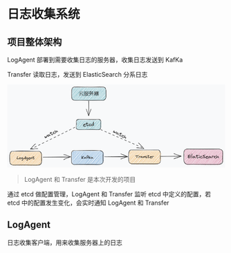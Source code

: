 # 日志收集系统

## 项目整体架构
LogAgent 部署到需要收集日志的服务器，收集日志发送到 KafKa

Transfer 读取日志，发送到 ElasticSearch 分系日志

![](asset/img/img.png)

>LogAgent 和 Transfer 是本次开发的项目

通过 etcd 做配置管理，LogAgent 和 Transfer 监听 etcd 中定义的配置，若 etcd 中的配置发生变化，会实时通知 LogAgent 和 Transfer
## LogAgent
日志收集客户端，用来收集服务器上的日志